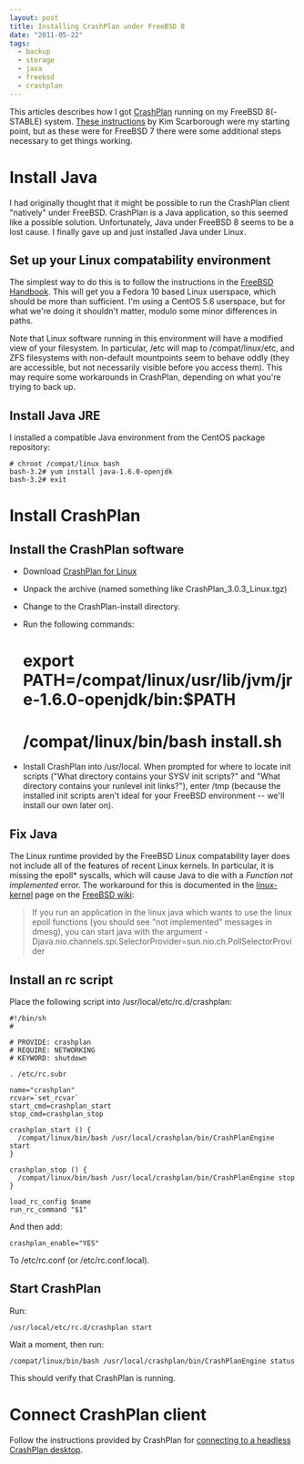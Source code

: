```yaml
---
layout: post
title: Installing CrashPlan under FreeBSD 8
date: "2011-05-22"
tags:
  - backup
  - storage
  - java
  - freebsd
  - crashplan
---
```


This articles describes how I got [CrashPlan][1] running on my FreeBSD 8(-STABLE) system. [These instructions][2] by Kim Scarborough were my starting point, but as these were for FreeBSD 7 there were some additional steps necessary to get things working.

# Install Java

I had originally thought that it might be possible to run the CrashPlan client "natively" under FreeBSD. CrashPlan is a Java application, so this seemed like a possible solution. Unfortunately, Java under FreeBSD 8 seems to be a lost cause. I finally gave up and just installed Java under Linux.

## Set up your Linux compatability environment

The simplest way to do this is to follow the instructions in the [FreeBSD Handbook][3]. This will get you a Fedora 10 based Linux userspace, which should be more than sufficient. I'm using a CentOS 5.6 userspace, but for what we're doing it shouldn't matter, modulo some minor differences in paths.

Note that Linux software running in this environment will have a modified view of your filesystem. In particular, /etc will map to /compat/linux/etc, and ZFS filesystems with non-default mountpoints seem to behave oddly (they are accessible, but not necessarily visible before you access them). This may require some workarounds in CrashPlan, depending on what you're trying to back up.

## Install Java JRE

I installed a compatible Java environment from the CentOS package repository:
    
    
    # chroot /compat/linux bash
    bash-3.2# yum install java-1.6.0-openjdk
    bash-3.2# exit
    

# Install CrashPlan

## Install the CrashPlan software

  - Download [CrashPlan for Linux][4]

  - Unpack the archive (named something like CrashPlan_3.0.3_Linux.tgz)

  - Change to the CrashPlan-install directory.

  - Run the following commands:
    
    
    # export PATH=/compat/linux/usr/lib/jvm/jre-1.6.0-openjdk/bin:$PATH
    # /compat/linux/bin/bash install.sh
    

  - Install CrashPlan into /usr/local. When prompted for where to locate init scripts ("What directory contains your SYSV init scripts?" and "What directory contains your runlevel init links?"), enter /tmp (because the installed init scripts aren't ideal for your FreeBSD environment -- we'll install our own later on).

## Fix Java

The Linux runtime provided by the FreeBSD Linux compatability layer does not include all of the features of recent Linux kernels. In particular, it is missing the epoll* syscalls, which will cause Java to die with a _Function not implemented_ error. The workaround for this is documented in the [linux-kernel][5] page on the [FreeBSD wiki][6]:

> If you run an application in the linux java which wants to use the linux epoll functions (you should see "not implemented" messages in dmesg), you can start java with the argument -Djava.nio.channels.spi.SelectorProvider=sun.nio.ch.PollSelectorProvider

## Install an rc script

Place the following script into /usr/local/etc/rc.d/crashplan:
    
    
    #!/bin/sh
    #
    
    # PROVIDE: crashplan
    # REQUIRE: NETWORKING
    # KEYWORD: shutdown
    
    . /etc/rc.subr
    
    name="crashplan"
    rcvar=`set_rcvar`
    start_cmd=crashplan_start
    stop_cmd=crashplan_stop
    
    crashplan_start () {
      /compat/linux/bin/bash /usr/local/crashplan/bin/CrashPlanEngine start
    }
    
    crashplan_stop () {
      /compat/linux/bin/bash /usr/local/crashplan/bin/CrashPlanEngine stop
    }
    
    load_rc_config $name
    run_rc_command "$1"
    

And then add:
    
    
    crashplan_enable="YES"
    

To /etc/rc.conf (or /etc/rc.conf.local).

## Start CrashPlan

Run:
    
    
    /usr/local/etc/rc.d/crashplan start
    

Wait a moment, then run:
    
    
    /compat/linux/bin/bash /usr/local/crashplan/bin/CrashPlanEngine status
    

This should verify that CrashPlan is running.

# Connect CrashPlan client

Follow the instructions provided by CrashPlan for [connecting to a headless CrashPlan desktop][7].

[1]: http://crashplan.com/
[2]: http://kim.scarborough.chicago.il.us/do/nerd/tips/crashplan
[3]: http://www.freebsd.org/doc/handbook/linuxemu-lbc-install.html
[4]: http://www.crashplan.com/consumer/download.html?os=Linux
[5]: http://wiki.freebsd.org/linux-kernel
[6]: http://wiki.freebsd.org/
[7]: http://stgsupport.crashplan.com/doku.php/how_to/configure_a_headless_client

